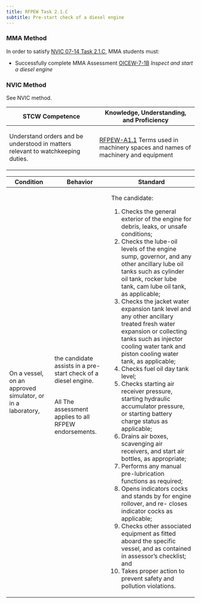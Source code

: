 ```yaml
---
title: RFPEW Task 2.1.C 
subtitle: Pre-start check of a diesel engine
---
```



### MMA Method

In order to satisfy  [NVIC 07-14  Task  2.1.C](/stcw23/assets/images/nvic-07-14.pdf), MMA students must:

* Successfully complete MMA Assessment  [OICEW-7-1B](OICEW-7-1B) *Inspect and start a diesel engine*


### NVIC Method

<a onclick="togglevisibility('nvic_methods')" >See NVIC method.</a>

<div id='nvic_methods' class='hide'>

<table>
<thead>
<tr>
<th class='forty'> STCW Competence </th>
<th class='sixty'> Knowledge, Understanding, and Proficiency </th>
</tr>
</thead>




<tbody>
<tr><td markdown='1'>

Understand orders and be understood in matters relevant to watchkeeping duties.

</td><td markdown='1'>

[RFPEW-A1.1](../../tables/34.html#RFPEW-A1.1) Terms used in machinery spaces and names of machinery and equipment

</td></tr>


</tbody>
</table>


<table>
<thead>
<tr><th class='twenty'>  Condition </th><th class='twenty'> Behavior </th><th  class='sixty'>Standard </th></tr>
</thead>
<tbody >



<tr><td markdown='1'>

On a vessel, on an approved simulator, or in a laboratory,

</td><td markdown='1'>

the candidate assists in a pre-start check of a diesel engine.

<br>

<div class="tooltip">All
<span class="tooltiptext">
The assessment applies to all RFPEW endorsements.
</span>
</div>


</td><td markdown='1'>

The candidate:

1. Checks the general exterior of the engine for debris, leaks, or unsafe conditions;
2. Checks the lube-oil levels of the engine sump, governor, and any other ancillary lube oil tanks such as cylinder oil tank, rocker lube tank, cam lube oil tank, as applicable;
3. Checks the jacket water expansion tank level and any other ancillary treated fresh water expansion or collecting tanks such as injector cooling water tank and piston cooling water tank, as applicable;
4. Checks fuel oil day tank level;
5. Checks starting air receiver pressure, starting hydraulic accumulator pressure, or starting battery charge status as applicable;
6. Drains air boxes, scavenging air receivers, and start air bottles, as appropriate;
7. Performs any manual pre-lubrication functions as required;
8. Opens indicators cocks and stands by for engine rollover, and re- closes indicator cocks as applicable;
9. Checks other associated equipment as fitted aboard the specific vessel, and as contained in assessor’s checklist; and
10. Takes proper action to prevent safety and pollution violations.

</td></tr>
</tbody>
</table>
</div>
